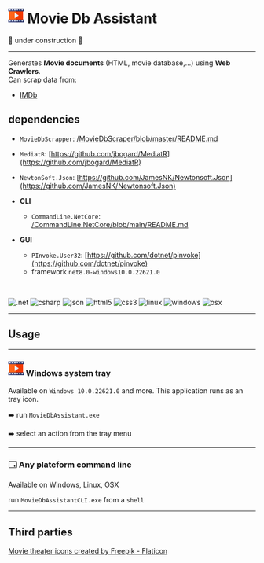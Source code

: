 ﻿# ![icon](./assets/multimedia-small.png) Movie Db Assistant

🚧 under construction 🚧

___

Generates **Movie documents** (HTML, movie database,...) using **Web Crawlers**.
<br>Can scrap data from:
- [IMDb](http://www.imdb.com)

## dependencies

- `MovieDbScrapper`:  [/MovieDbScraper/blob/master/README.md](https://github.com/franck-gaspoz/MovieDbScraper/blob/master/README.md)
- `MediatR`: [https://github.com/jbogard/MediatR](https://github.com/jbogard/MediatR)
- `NewtonSoft.Json`: [https://github.com/JamesNK/Newtonsoft.Json](https://github.com/JamesNK/Newtonsoft.Json)

- **CLI**

    - `CommandLine.NetCore`: [/CommandLine.NetCore/blob/main/README.md](https://github.com/franck-gaspoz/CommandLine.NetCore/blob/main/README.md)

- **GUI**

    - `PInvoke.User32`: [https://github.com/dotnet/pinvoke](https://github.com/dotnet/pinvoke)
    - framework `net8.0-windows10.0.22621.0`

<br>

![.net](https://img.shields.io/static/v1?label=&message=.NET%208&color=307639&style=plastic&logo=.net) 
![csharp](https://img.shields.io/static/v1?label=&message=C%20&sharp;&color=cdf998&style=plastic&logo=csharp&logoColor=dodgerblue) 
![json](https://img.shields.io/static/v1?label=&message=JSON&color=cdf998&style=plastic&logo=javascript&logoColor=darkgreen)
![html5](https://img.shields.io/static/v1?label=&message=HTML5&color=cdf998&style=plastic&logo=html5) ![css3](https://img.shields.io/static/v1?label=&message=CSS3&color=cdf998&style=plastic&logo=css3&logoColor=black)
![linux](https://img.shields.io/static/v1?label=&message=Linux&color=285fdd&style=plastic&logo=linux) ![windows](https://img.shields.io/static/v1?label=&message=Windows&color=285fdd&style=plastic&logo=windows&logoColor=77DDFF) ![osx](https://img.shields.io/static/v1?label=&message=OSX&color=285fdd&style=plastic&logo=apple&logoColor=AAFFAA)
___

## Usage

___

### ![icon](./assets/multimedia-small.png) Windows system tray

Available on `Windows 10.0.22621.0` and more. This application runs as an tray icon.

:arrow_right: run `MovieDbAssistant.exe`

:arrow_right: select an action from the tray menu

___

### 🗔 Any plateform command line

Available on Windows, Linux, OSX

run `MovieDbAssistantCLI.exe` from a `shell`

___

## Third parties

<a href="https://www.flaticon.com/free-icons/movie-theater" title="movie theater icons">Movie theater icons created by Freepik - Flaticon</a>
